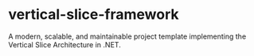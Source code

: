 # vertical-slice-framework
A modern, scalable, and maintainable project template implementing the Vertical Slice Architecture in .NET.
